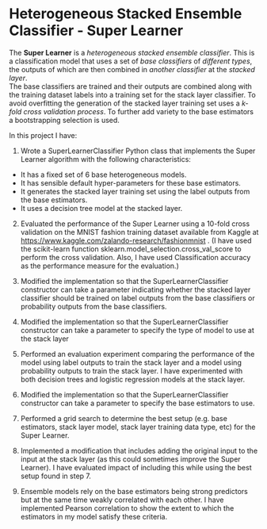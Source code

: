 # Heterogeneous Stacked Ensemble Classifier - Super Learner

The <b>Super Learner</b> is a <i>heterogeneous stacked ensemble classifier</i>. This is a classification model that uses a set of <i>base classifiers</i> of <i>different types</i>, the outputs of which are then combined in <i>another classifier</i> at the <i>stacked layer</i>. <br>
The base classifiers are trained and their outputs are combined along with the training dataset labels into a training set for the stack layer classifier. To avoid overfitting the generation of the stacked layer training set uses a <i>k-fold cross validation process</i>. To further add variety to the base estimators a bootstrapping selection is used.

In this project I have:
1. Wrote a SuperLearnerClassifier Python class that implements the Super Learner algorithm with the following characteristics:
 * It has a fixed set of 6 base heterogeneous models.
 * It has sensible default hyper-parameters for these base estimators.
 * It generates the stacked layer training set using the label outputs from the base estimators.
 * It uses a decision tree model at the stacked layer.

2. Evaluated the performance of the Super Learner using a 10-fold cross validation on the MNIST fashion training dataset available from Kaggle at https://www.kaggle.com/zalando-research/fashionmnist .
(I have used the scikit-learn function sklearn.model_selection.cross_val_score to perform the cross validation.
Also, I have used Classification accuracy as the performance measure for the evaluation.)

3. Modified the implementation so that the SuperLearnerClassifier constructor can take a parameter indicating whether the stacked layer classifier should be trained on label outputs from the base classifiers or probability outputs from the base classifiers.

4. Modified the implementation so that the SuperLearnerClassifier constructor can take a parameter to specify the type of model to use at the stack layer

5. Performed an evaluation experiment comparing the performance of the model using label outputs to train the stack layer and a model using probability outputs to train the stack layer. I have experimented with both decision trees and logistic regression models at the stack layer.
 
6. Modified the implementation so that the SuperLearnerClassifier constructor can take a parameter to specify the base estimators to use.

7. Performed a grid search to determine the best setup (e.g. base estimators, stack layer model, stack layer training data type, etc) for the Super Learner.

8. Implemented a modification that includes adding the original input to the input at the stack layer (as this could sometimes improve the Super Learner). I have evaluated impact of including this while using the best setup found in step 7.

9. Ensemble models rely on the base estimators being strong predictors but
at the same time weakly correlated with each other. I have implemented Pearson correlation to show the extent to which the estimators in my model satisfy these criteria.
